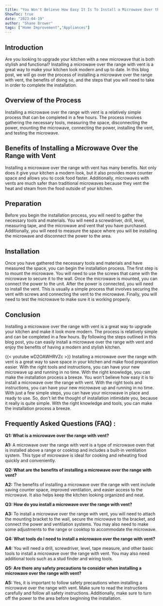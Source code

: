 ```yaml
---
title: "You Won't Believe How Easy It Is To Install a Microwave Over the Range with Vent!"
ShowToc: true 
date: "2023-04-19"
author: "Shane Brower" 
tags: ["Home Improvement","Appliances"]
---
```

## Introduction 
Are you looking to upgrade your kitchen with a new microwave that is both stylish and functional? Installing a microwave over the range with vent is a great way to make your kitchen look modern and up to date. In this blog post, we will go over the process of installing a microwave over the range with vent, the benefits of doing so, and the steps that you will need to take in order to complete the installation. 

## Overview of the Process 
Installing a microwave over the range with vent is a relatively simple process that can be completed in a few hours. The process involves gathering the necessary tools, measuring the space, disconnecting the power, mounting the microwave, connecting the power, installing the vent, and testing the microwave. 

## Benefits of Installing a Microwave Over the Range with Vent 
Installing a microwave over the range with vent has many benefits. Not only does it give your kitchen a modern look, but it also provides more counter space and allows you to cook food faster. Additionally, microwaves with vents are much safer than traditional microwaves because they vent the heat and steam from the food outside of your kitchen. 

## Preparation 
Before you begin the installation process, you will need to gather the necessary tools and materials. You will need a screwdriver, drill, level, measuring tape, and the microwave and vent that you have purchased. Additionally, you will need to measure the space where you will be installing the microwave and disconnect the power to the area. 

## Installation 
Once you have gathered the necessary tools and materials and have measured the space, you can begin the installation process. The first step is to mount the microwave. You will need to use the screws that came with the microwave to secure it to the wall. Once the microwave is mounted, you can connect the power to the unit. After the power is connected, you will need to install the vent. This is usually a simple process that involves securing the vent with screws and connecting the vent to the microwave. Finally, you will need to test the microwave to make sure it is working properly. 

## Conclusion 
Installing a microwave over the range with vent is a great way to upgrade your kitchen and make it look more modern. The process is relatively simple and can be completed in a few hours. By following the steps outlined in this blog post, you can easily install a microwave over the range with vent and enjoy the benefits of having a modern and stylish kitchen.

{{< youtube wD2OAWHRVZc >}} 
Installing a microwave over the range with vent is a great way to save space in your kitchen and make food preparation easier. With the right tools and instructions, you can have your new microwave up and running in no time. With the right knowledge, you can make the installation process a breeze. You won't believe how easy it is to install a microwave over the range with vent. With the right tools and instructions, you can have your new microwave up and running in no time. With just a few simple steps, you can have your microwave in place and ready to use. So, don't let the thought of installation intimidate you, because it really is quite simple. With the right knowledge and tools, you can make the installation process a breeze.

## Frequently Asked Questions (FAQ) :
**Q1: What is a microwave over the range with vent?**

**A1:** A microwave over the range with vent is a type of microwave oven that is installed above a range or cooktop and includes a built-in ventilation system. This type of microwave is ideal for cooking and reheating food quickly and conveniently.

**Q2: What are the benefits of installing a microwave over the range with vent?**

**A2:** The benefits of installing a microwave over the range with vent include saving counter space, improved ventilation, and easier access to the microwave. It also helps keep the kitchen looking organized and neat.

**Q3: How do you install a microwave over the range with vent?**

**A3:** To install a microwave over the range with vent, you will need to attach the mounting bracket to the wall, secure the microwave to the bracket, and connect the power and ventilation systems. You may also need to make some adjustments to the range or cooktop to accommodate the microwave.

**Q4: What tools do I need to install a microwave over the range with vent?**

**A4:** You will need a drill, screwdriver, level, tape measure, and other basic tools to install a microwave over the range with vent. You may also need additional tools such as a stud finder and wiring tools.

**Q5: Are there any safety precautions to consider when installing a microwave over the range with vent?**

**A5:** Yes, it is important to follow safety precautions when installing a microwave over the range with vent. Make sure to read the instructions carefully and follow all safety instructions. Additionally, make sure to turn off the power to the area before beginning the installation.





